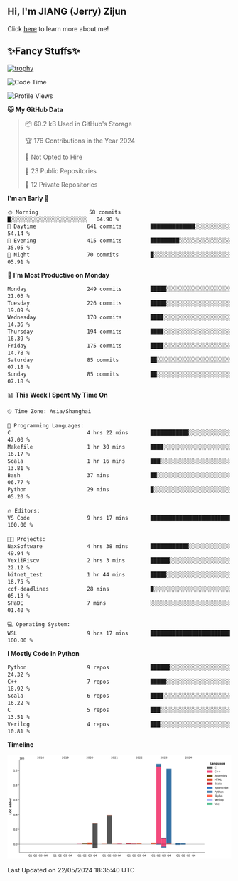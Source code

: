 ## Hi, I'm JIANG (Jerry) Zijun

Click [here](https://jzjerry.github.io/about/) to learn more about me!

## ✨Fancy Stuffs✨
[![trophy](https://github-profile-trophy.vercel.app/?username=jzjerry&theme=onedark)](https://github.com/ryo-ma/github-profile-trophy)
<!--START_SECTION:waka-->
![Code Time](http://img.shields.io/badge/Code%20Time-473%20hrs%2029%20mins-blue)

![Profile Views](http://img.shields.io/badge/Profile%20Views-0-blue)

**🐱 My GitHub Data** 

> 📦 60.2 kB Used in GitHub's Storage 
 > 
> 🏆 176 Contributions in the Year 2024
 > 
> 🚫 Not Opted to Hire
 > 
> 📜 23 Public Repositories 
 > 
> 🔑 12 Private Repositories 
 > 
**I'm an Early 🐤** 

```text
🌞 Morning                58 commits          █░░░░░░░░░░░░░░░░░░░░░░░░   04.90 % 
🌆 Daytime                641 commits         ██████████████░░░░░░░░░░░   54.14 % 
🌃 Evening                415 commits         █████████░░░░░░░░░░░░░░░░   35.05 % 
🌙 Night                  70 commits          █░░░░░░░░░░░░░░░░░░░░░░░░   05.91 % 
```
📅 **I'm Most Productive on Monday** 

```text
Monday                   249 commits         █████░░░░░░░░░░░░░░░░░░░░   21.03 % 
Tuesday                  226 commits         █████░░░░░░░░░░░░░░░░░░░░   19.09 % 
Wednesday                170 commits         ████░░░░░░░░░░░░░░░░░░░░░   14.36 % 
Thursday                 194 commits         ████░░░░░░░░░░░░░░░░░░░░░   16.39 % 
Friday                   175 commits         ████░░░░░░░░░░░░░░░░░░░░░   14.78 % 
Saturday                 85 commits          ██░░░░░░░░░░░░░░░░░░░░░░░   07.18 % 
Sunday                   85 commits          ██░░░░░░░░░░░░░░░░░░░░░░░   07.18 % 
```


📊 **This Week I Spent My Time On** 

```text
🕑︎ Time Zone: Asia/Shanghai

💬 Programming Languages: 
C                        4 hrs 22 mins       ████████████░░░░░░░░░░░░░   47.00 % 
Makefile                 1 hr 30 mins        ████░░░░░░░░░░░░░░░░░░░░░   16.17 % 
Scala                    1 hr 16 mins        ███░░░░░░░░░░░░░░░░░░░░░░   13.81 % 
Bash                     37 mins             ██░░░░░░░░░░░░░░░░░░░░░░░   06.77 % 
Python                   29 mins             █░░░░░░░░░░░░░░░░░░░░░░░░   05.20 % 

🔥 Editors: 
VS Code                  9 hrs 17 mins       █████████████████████████   100.00 % 

🐱‍💻 Projects: 
NaxSoftware              4 hrs 38 mins       ████████████░░░░░░░░░░░░░   49.94 % 
VexiiRiscv               2 hrs 3 mins        ██████░░░░░░░░░░░░░░░░░░░   22.12 % 
bitnet_test              1 hr 44 mins        █████░░░░░░░░░░░░░░░░░░░░   18.75 % 
ccf-deadlines            28 mins             █░░░░░░░░░░░░░░░░░░░░░░░░   05.13 % 
SPaDE                    7 mins              ░░░░░░░░░░░░░░░░░░░░░░░░░   01.40 % 

💻 Operating System: 
WSL                      9 hrs 17 mins       █████████████████████████   100.00 % 
```

**I Mostly Code in Python** 

```text
Python                   9 repos             ██████░░░░░░░░░░░░░░░░░░░   24.32 % 
C++                      7 repos             █████░░░░░░░░░░░░░░░░░░░░   18.92 % 
Scala                    6 repos             ████░░░░░░░░░░░░░░░░░░░░░   16.22 % 
C                        5 repos             ███░░░░░░░░░░░░░░░░░░░░░░   13.51 % 
Verilog                  4 repos             ███░░░░░░░░░░░░░░░░░░░░░░   10.81 % 
```



**Timeline**

![Lines of Code chart](https://raw.githubusercontent.com/Jzjerry/Jzjerry/main/assets/bar_graph.png)


 Last Updated on 22/05/2024 18:35:40 UTC
<!--END_SECTION:waka-->
